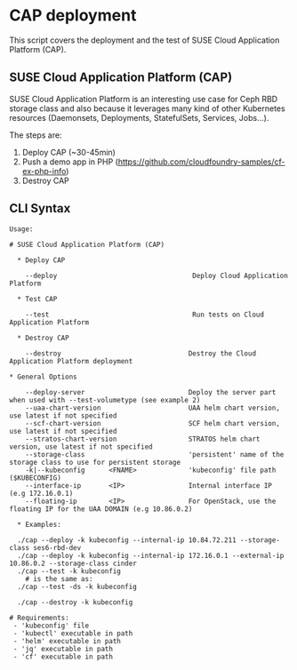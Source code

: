 # CAP deployment

This script covers the deployment and the test of SUSE Cloud Application Platform (CAP).

## SUSE Cloud Application Platform (CAP)

SUSE Cloud Application Platform is an interesting use case for Ceph RBD storage class 
and also because it leverages many kind of other Kubernetes 
resources (Daemonsets, Deployments, StatefulSets, Services, Jobs...).

The steps are:

1. Deploy CAP (~30-45min)
2. Push a demo app in PHP (https://github.com/cloudfoundry-samples/cf-ex-php-info)
3. Destroy CAP

## CLI Syntax

```
Usage:

# SUSE Cloud Application Platform (CAP)

  * Deploy CAP

    --deploy                                  Deploy Cloud Application Platform

  * Test CAP

    --test                                    Run tests on Cloud Application Platform

  * Destroy CAP

    --destroy                                Destroy the Cloud Application Platform deployment

* General Options

    --deploy-server                          Deploy the server part when used with --test-volumetype (see example 2)
    --uaa-chart-version                      UAA helm chart version, use latest if not specified
    --scf-chart-version                      SCF helm chart version, use latest if not specified
    --stratos-chart-version                  STRATOS helm chart version, use latest if not specified
    --storage-class                          'persistent' name of the storage class to use for persistent storage
    -k|--kubeconfig      <FNAME>             'kubeconfig' file path ($KUBECONFIG)
    --interface-ip       <IP>                Internal interface IP (e.g 172.16.0.1)
    --floating-ip        <IP>                For OpenStack, use the floating IP for the UAA DOMAIN (e.g 10.86.0.2)

  * Examples:

  ./cap --deploy -k kubeconfig --internal-ip 10.84.72.211 --storage-class ses6-rbd-dev
  ./cap --deploy -k kubeconfig --internal-ip 172.16.0.1 --external-ip 10.86.0.2 --storage-class cinder
  ./cap --test -k kubeconfig
    # is the same as:
  ./cap --test -ds -k kubeconfig

  ./cap --destroy -k kubeconfig

# Requirements:
 - 'kubeconfig' file
 - 'kubectl' executable in path
 - 'helm' executable in path
 - 'jq' executable in path
 - 'cf' executable in path
```
